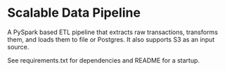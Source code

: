 # Scalable Data Pipeline

A PySpark based ETL pipeline that extracts raw transactions, transforms them, and loads them to file or Postgres. It also supports S3 as an input source.

See requirements.txt for dependencies and README for a startup.
